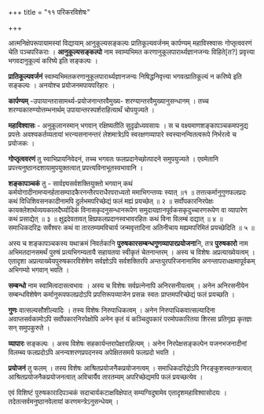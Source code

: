 +++
title = "११ परिकरविशेषः"

+++

आत्मनिक्षेपरूपायामस्यां विद्यायाम् आनुकूल्यसङ्कल्पः प्रातिकूल्यवर्जनम् कार्पण्यम् महाविस्श्वासः गोप्तृत्ववरणं चेति पञ्चपरिकराः । **आनुकूल्यसङ्कल्पो** नाम स्वाम्यभिमत करणानुकूलपारार्थ्यज्ञानजन्यः विहिते[त?] प्रवृत्त्या भगवदानुकूल्यं करिष्ये इति सङ्कल्पः ।

**प्रातिकूल्यवर्जनं** स्वाम्यभिमतकरणानुकूलपारार्थ्यज्ञानजन्यः निषिद्धनिवृत्त्या भगवत्प्रातिकूल्यं न करिष्ये इति सङ्कल्पः । अनयोश्च प्रयोजनमपायपरिहारः ।

**कार्पण्यम्** -उपायान्तरासामर्थ्य-प्रयोजनान्तरवैमुख्य- शरण्यान्तरवैमुख्यानुसन्धानम् । तच्च शरण्यकारुण्योत्तम्भनार्थम् उपायान्तरस्पर्शराहित्यार्थं चोपयुज्यते ।

**महाविश्वासः** - अनुकूलानस्मान् भगवान् रक्षिष्यतीति सुदृढोध्यवसायः । स च वक्ष्यमाणशङ्कापञ्चकमपनुद्य प्रपत्तेः अवश्यकर्तव्यतायां भरन्यसनानन्तरं लेशमात्रेऽपि स्वरक्षणव्यापारे स्वस्यानन्वितत्वरूपे निर्भरत्वे च प्रयोजकः ।

**गोप्तृत्ववरणं** तु स्वाभिप्रायनिवेदनं, तच्च भगवतः फलप्रदानेच्छोत्पादने समुपयुज्यते । एवमेतानि प्रपत्त्यनुष्ठानदशायामुपयुक्तत्वात् प्रपत्त्यविनाभूतस्वभावानि ।

**शङ्कापञ्चकं** तु - सार्वज्ञ्यसर्वशक्तियुक्तो भगवान् कथं कर्मयोगादीनामप्यनर्हतासम्पादकैरनन्तैरपराधैरपराध्यतो ममाभिगन्तव्यः स्यात् ॥१ ॥ तत्तत्कर्मानुगुणफलप्रदः कथं विधिशिवसनकादीनामपि दुर्लभमपरिच्छेद्यं फलं मह्यं प्रयच्छेत् ॥ २ ॥ सर्वोपकारनिरपेक्षः कायक्लेशार्थव्ययकालदैर्घ्यादिकं विनासकृदनुसन्धानरूपेण समुदायज्ञानपूर्वकसकृदुच्चारणरूपेण वा व्यापारेण कथं प्रसाद्येत् ॥ ३ ॥ क्षुद्रदेवतावत् क्षिप्रफलप्रदानस्वभावरहितः कथं विना विलम्बं दद्यात् ॥ ४ ॥ समाधिकदरिद्रः सर्वेश्वरः कथं वा तारतम्यमविचार्य जन्मवृत्तादिना अतिनीचाय मह्यमपरिमितं प्रयच्छेदिति ॥ ५ ॥

अस्य च शङ्कापञ्चकस्य यथाक्रमं निवर्तकानि **पुरुषकारसम्बन्धगुणव्यापारप्रयोजना**नि, तत्र **पुरुषकारो** नाम अभिमतदानसमर्थं पुरुषं प्रत्यभिगम्यतायै सहायतया स्वीकृतं चेतनान्तरम् । अस्य च विशेषः अप्रत्याख्येयत्वम् । एतादृशा अप्रत्याख्येयपुरुषकारविशेषेण सर्वज्ञोऽपि सर्वशक्तिरपि अन्तःपुरपरिजनानामिव अनन्तापराधक्षमापूर्वकम् अभिगम्यो भगवान् भवति ।

**सम्बन्धो** नाम स्वामित्वदासत्वभावः । अस्य च विशेषः सर्वप्रत्नेनापि अनिरसनीयत्वम् । अनेन अनिरसनीयेन सम्बन्धविशेषेण कर्मानुरूपफलप्रदोऽपि प्रपत्तिरूपव्याजेन प्रसन्नः स्वतः प्राप्तमपरिच्छेद्यं फलं प्रयच्छति ।

**गुणः** वात्सल्यसौशील्यादिः । तस्य विशेषः निरुपाधिकत्वम् । अनेन निरुपाधिकवात्सल्यादिना अवाप्तसर्वकामोऽपि सर्वोपकारनिरपेक्षोपि अनेन कृतं यं कञ्चिदुपकारं परमोपकारितया शिरसा प्रतिगृह्य कृतज्ञः सन् समुपकुरुते ।

**व्यापारः** सङ्कल्पः । अस्य विशेषः सहकार्यन्तरापेक्षाराहित्यम् । अनेन निरपेक्षसङ्कल्पेन यजनभजनादीनां विलम्ब्य फलप्रदोऽपि अनन्यशरणप्रपदनस्य अपेक्षितसमये फलप्रदो भवति ।

**प्रयोजनं** तु फलम् । तस्य विशेषः आश्रितप्रयोजनैकप्रयोजनत्वम् । समाधिकदरिद्रोऽपि निरङ्कुशस्वतन्त्रत्वात् आश्रितप्रयोजनैकप्रयोजनत्वात् अविचार्यैव तारतम्यम् अपरिच्छेद्यमपि फलं प्रयच्छत्येव ।

एवं विशिष्टं पुरुषकारादिपञ्चकं सदाचार्यकटाक्षविक्षेपात् सम्यग्विदुषामेव एतादृशमहाविश्वासोदयः । तदेतत्सर्वमनुष्ठानवेलायां करणमन्त्रेऽनुसन्धेयम् ।

